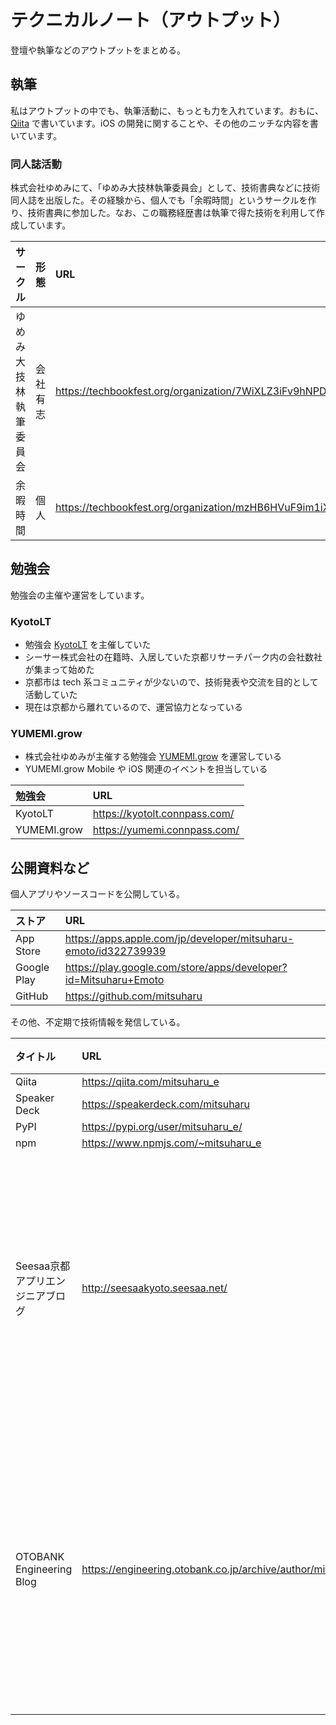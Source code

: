 # テクニカルノート（アウトプット）

登壇や執筆などのアウトプットをまとめる。

## 執筆

私はアウトプットの中でも、執筆活動に、もっとも力を入れています。おもに、[Qiita](https://qiita.com/mitsuharu_e) で書いています。iOS の開発に関することや、その他のニッチな内容を書いています。

### 同人誌活動

株式会社ゆめみにて、「ゆめみ大技林執筆委員会」として、技術書典などに技術同人誌を出版した。その経験から、個人でも「余暇時間」というサークルを作り、技術書典に参加した。なお、この職務経歴書は執筆で得た技術を利用して作成しています。

| サークル | 形態 | URL |
| :-- | :-- | :-- |
| <div class="no-break">ゆめみ大技林執筆委員会</div> | <div class="no-break">会社有志</div> | https://techbookfest.org/organization/7WiXLZ3iFv9hNPDDqJeGC2 |
| <div class="no-break">余暇時間</div> | <div class="no-break">個人</div> | https://techbookfest.org/organization/mzHB6HVuF9im1iXEYU8vNF |

## 勉強会

勉強会の主催や運営をしています。

### KyotoLT

- 勉強会 [KyotoLT](https://kyotolt.connpass.com/) を主催していた
- シーサー株式会社の在籍時、入居していた京都リサーチパーク内の会社数社が集まって始めた
- 京都市は tech 系コミュニティが少ないので、技術発表や交流を目的として活動していた
- 現在は京都から離れているので、運営協力となっている

### YUMEMI.grow

- 株式会社ゆめみが主催する勉強会 [YUMEMI.grow](https://yumemi.connpass.com/) を運営している
- YUMEMI.grow Mobile や iOS 関連のイベントを担当している

| 勉強会 | URL |
| :-- | :-- |
| <div class="no-break">KyotoLT</div> | https://kyotolt.connpass.com/ |
| <div class="no-break">YUMEMI.grow</div> | https://yumemi.connpass.com/ |

## 公開資料など

個人アプリやソースコードを公開している。

| ストア | URL |
| :-- | :-- |
| App Store | https://apps.apple.com/jp/developer/mitsuharu-emoto/id322739939 |
| Google Play | https://play.google.com/store/apps/developer?id=Mitsuharu+Emoto |
| GitHub | https://github.com/mitsuharu |

その他、不定期で技術情報を発信している。

| タイトル | URL | 備考 |
| :-- | :-- | :-- |
| Qiita | https://qiita.com/mitsuharu_e | |
| Speaker Deck | https://speakerdeck.com/mitsuharu | |
| PyPI | https://pypi.org/user/mitsuharu_e/ | |
| npm | https://www.npmjs.com/~mitsuharu_e | |
| Seesaa京都アプリエンジニアブログ | http://seesaakyoto.seesaa.net/ | シーサー株式会社に在籍時の技術ブログ |
| OTOBANK Engineering Blog | https://engineering.otobank.co.jp/archive/author/mitsuharu_e | 株式会社オトバンクに在籍時の技術ブログ|
